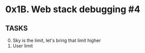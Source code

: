 # 0x1B. Web stack debugging #4

## TASKS

0. Sky is the limit, let's bring that limit higher
1. User limit
